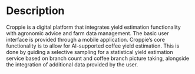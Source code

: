 # Description

Croppie is a digital platform that integrates yield estimation functionality with agronomic advice and farm data management. The basic user interface is provided through a mobile application. Croppie’s core functionality is to allow for AI-supported coffee yield estimation. This is done by guiding a selective sampling for a statistical yield estimation service based on branch count and coffee branch picture taking, alongside the integration of additional data provided by the user.
